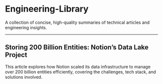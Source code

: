 # Engineering-Library
A collection of concise, high-quality summaries of technical articles and engineering insights.

---

## Storing 200 Billion Entities: Notion’s Data Lake Project
This article explores how Notion scaled its data infrastructure to manage over 200 billion entities efficiently, covering the challenges, tech stack, and solutions involved.  
